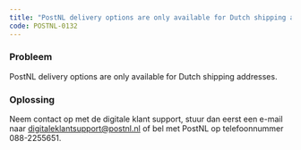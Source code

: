 ```yaml
---
title: "PostNL delivery options are only available for Dutch shipping addresses."
code: POSTNL-0132
---
```

### Probleem

PostNL delivery options are only available for Dutch shipping addresses.

### Oplossing

Neem contact op met de digitale klant support, stuur dan eerst een e-mail naar [digitaleklantsupport@postnl.nl](mailto:digitaleklantsupport@postnl.nl) of bel met PostNL op telefoonnummer 088-2255651.
